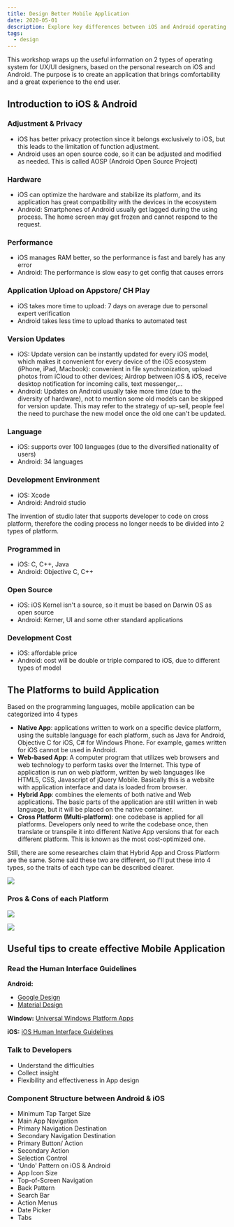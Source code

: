 ```yaml
---
title: Design Better Mobile Application
date: 2020-05-01
description: Explore key differences between iOS and Android operating systems for UX/UI designers, including performance, development, privacy, and app platforms to create better mobile applications.
tags:
  - design
---
```


This workshop wraps up the useful information on 2 types of operating system for UX/UI designers, based on the personal research on iOS and Android. The purpose is to create an application that brings comfortability and a great experience to the end user.

## Introduction to iOS & Android

### Adjustment & Privacy

- iOS has better privacy protection since it belongs exclusively to iOS, but this leads to the limitation of function adjustment.
- Android uses an open source code, so it can be adjusted and modified as needed. This is called AOSP (Android Open Source Project)

### Hardware

- iOS can optimize the hardware and stabilize its platform, and its application has great compatibility with the devices in the ecosystem
- Android: Smartphones of Android usually get lagged during the using process. The home screen may get frozen and cannot respond to the request.

### Performance

- iOS manages RAM better, so the performance is fast and barely has any error
- Android: The performance is slow easy to get config that causes errors

### Application Upload on Appstore/ CH Play

- iOS takes more time to upload: 7 days on average due to personal expert verification
- Android takes less time to upload thanks to automated test

### Version Updates

- iOS: Update version can be instantly updated for every iOS model, which makes it convenient for every device of the iOS ecosystem (iPhone, iPad, Macbook): convenient in file synchronization, upload photos from iCloud to other devices; Airdrop between iOS & iOS, receive desktop notification for incoming calls, text messenger,…
- Android: Updates on Android usually take more time (due to the diversity of hardware), not to mention some old models can be skipped for version update. This may refer to the strategy of up-sell, people feel the need to purchase the new model once the old one can't be updated.

### Language

- iOS: supports over 100 languages (due to the diversified nationality of users)
- Android: 34 languages

### Development Environment

- iOS: Xcode
- Android: Android studio

The invention of studio later that supports developer to code on cross platform, therefore the coding process no longer needs to be divided into 2 types of platform.

### Programmed in

- iOS: C, C++, Java
- Android: Objective C, C++

### Open Source

- iOS: iOS Kernel isn't a source, so it must be based on Darwin OS as open source
- Android: Kerner, UI and some other standard applications

### Development Cost

- iOS: affordable price
- Android: cost will be double or triple compared to iOS, due to different types of model

## The Platforms to build Application

Based on the programming languages, mobile application can be categorized into 4 types

- **Native App**: applications written to work on a specific device platform, using the suitable language for each platform, such as Java for Android, Objective C for iOS, C# for Windows Phone. For example, games written for iOS cannot be used in Android.
- **Web-based App**: A computer program that utilizes web browsers and web technology to perform tasks over the Internet. This type of application is run on web platform, written by web languages like HTML5, CSS, Javascript of jQuery Mobile. Basically this is a website with application interface and data is loaded from browser.
- **Hybrid App**: combines the elements of both native and Web applications. The basic parts of the application are still written in web language, but it will be placed on the native container.
- **Cross Platform** **(Multi-platform)**: one codebase is applied for all platforms. Developers only need to write the codebase once, then translate or transpile it into different Native App versions that for each different platform. This is known as the most cost-optimized one.

Still, there are some researches claim that Hybrid App and Cross Platform are the same. Some said these two are different, so I'll put these into 4 types, so the traits of each type can be described clearer.

![](assets/design-better-mobile-application_56fa2f8d701c84b46a715ca629e77f27_md5.webp)

### Pros & Cons of each Platform

![](assets/design-better-mobile-application_7c641059d4d0fad9e7fd2c85c45edbaa_md5.webp)

![](assets/design-better-mobile-application_3db029547cf3f0df87733d42e499f2b5_md5.webp)

## Useful tips to create effective Mobile Application

### Read the Human Interface Guidelines

**Android:**

- [Google Design](https://design.google/resources/)
- [Material Design](https://material.io/design/introduction#goals)

**Window:** [Universal Windows Platform Apps](https://docs.microsoft.com/en-us/windows/win32/uxguide/how-to-design-desktop-ux)

**iOS:** [iOS Human Interface Guidelines](https://developer.apple.com/design/human-interface-guidelines/ios/overview/themes/)

### Talk to Developers

- Understand the difficulties
- Collect insight
- Flexibility and effectiveness in App design

### Component Structure between Android & iOS

- Minimum Tap Target Size
- Main App Navigation
- Primary Navigation Destination
- Secondary Navigation Destination
- Primary Button/ Action
- Secondary Action
- Selection Control
- 'Undo' Pattern on iOS & Android
- App Icon Size
- Top-of-Screen Navigation
- Back Pattern
- Search Bar
- Action Menus
- Date Picker
- Tabs
